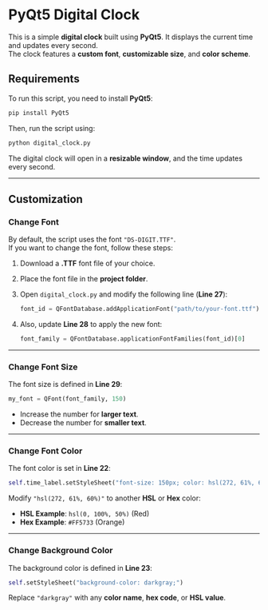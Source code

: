 # PyQt5 Digital Clock

This is a simple **digital clock** built using **PyQt5**. It displays the current time and updates every second.  
The clock features a **custom font**, **customizable size**, and **color scheme**.

## Requirements

To run this script, you need to install **PyQt5**:

```bash
pip install PyQt5
```

Then, run the script using:

```bash
python digital_clock.py
```

The digital clock will open in a **resizable window**, and the time updates every second.

---

## Customization  

### Change Font

By default, the script uses the font `"DS-DIGIT.TTF"`.  
If you want to change the font, follow these steps:

1. Download a **.TTF** font file of your choice.
2. Place the font file in the **project folder**.
3. Open `digital_clock.py` and modify the following line (**Line 27**):

   ```python
   font_id = QFontDatabase.addApplicationFont("path/to/your-font.ttf")
   ```

4. Also, update **Line 28** to apply the new font:

   ```python
   font_family = QFontDatabase.applicationFontFamilies(font_id)[0]
   ```

---

### Change Font Size

The font size is defined in **Line 29**:

```python
my_font = QFont(font_family, 150)  
```

- Increase the number for **larger text**.
- Decrease the number for **smaller text**.

---

### Change Font Color

The font color is set in **Line 22**:

```python
self.time_label.setStyleSheet("font-size: 150px; color: hsl(272, 61%, 60%);")
```

Modify `"hsl(272, 61%, 60%)"` to another **HSL** or **Hex** color:  
- **HSL Example**: `hsl(0, 100%, 50%)` (Red)  
- **Hex Example**: `#FF5733` (Orange)

---

### Change Background Color

The background color is defined in **Line 23**:

```python
self.setStyleSheet("background-color: darkgray;")
```

Replace `"darkgray"` with any **color name**, **hex code**, or **HSL value**.



